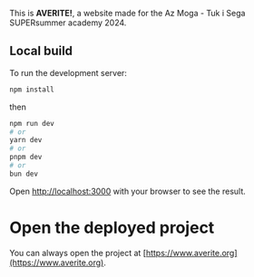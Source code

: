 This is <b>AVERITE!</b>, a website made for the Az Moga - Tuk i Sega SUPERsummer academy 2024.

## Local build

To run the development server:

```bash
npm install
```
then
```bash
npm run dev
# or
yarn dev
# or
pnpm dev
# or
bun dev
```

Open [http://localhost:3000](http://localhost:3000) with your browser to see the result.

# Open the deployed project

You can always open the project at [https://www.averite.org](https://www.averite.org).